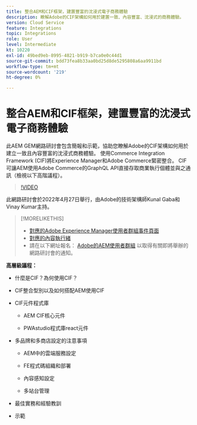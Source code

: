 ```yaml
---
title: 整合AEM和CIF框架，建置豐富的沈浸式電子商務體驗
description: 瞭解Adobe的CIF架構如何用於建置一致、內容豐富、沈浸式的商務體驗。
version: Cloud Service
feature: Integrations
topic: Integrations
role: User
level: Intermediate
kt: 10220
exl-id: 49bed9eb-8995-4821-b919-b7ca0e0c44d1
source-git-commit: bdd73fea8b33aa0bd25d8de5295808a6aa9911bd
workflow-type: tm+mt
source-wordcount: '219'
ht-degree: 0%

---
```


# 整合AEM和CIF框架，建置豐富的沈浸式電子商務體驗

此AEM GEM網路研討會包含簡報和示範，協助您瞭解Adobe的CIF架構如何用於建立一致且內容豐富的沈浸式商務體驗。 使用Commerce Integration Framework (CIF)將Experience Manager和Adobe Commerce緊密整合。 CIF可讓AEM使用Adobe Commerce的GraphQL API直接存取商業執行個體並與之通訊（檢視以下高階議程）。

>[!VIDEO](https://video.tv.adobe.com/v/342565/?quality=12&learn=on)

此網路研討會於2022年4月27日舉行，由Adobe的技術架構師Kunal Gaba和Vinay Kumar主持。

>[!MORELIKETHIS]
>
>* [對應的Adobe Experience Manager使用者群組事件頁面](https://adobe.ly/3O0uXl5/)
>* [對應的內容執行緒](https://adobe.ly/3jorz5r)
>* 請在以下網址報名： [Adobe的AEM使用者群組](https://aem-augs.adobe.com/) 以取得有關即將舉辦的網路研討會的通知。


**高層級議程：**

* 什麼是CIF？為何使用CIF？

* CIF整合型別以及如何搭配AEM使用CIF

* CIF元件程式庫

   * AEM CIF核心元件

   * PWAstudio程式庫react元件

* 多品牌和多商店設定的注意事項

   * AEM中的雲端服務設定

   * FE程式碼組織和部署

   * 內容感知設定

   * 多站台管理

* 最佳實務和經驗教訓

* 示範
